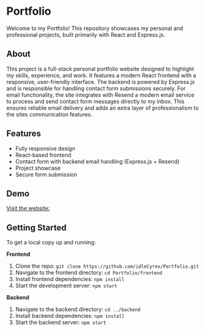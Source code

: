 # Portfolio
Welcome to my Portfolio! This repository showcases my personal and professional projects, built
primarily with React and Express.js.

## About
This project is a full-stack personal portfolio website designed to highlight my skills, experience, and
work. It features a modern React frontend with a responsive, user-friendly interface. The backend is
powered by Express.js and is responsible for handling contact form submissions securely.
For email functionality, the site integrates with Resend a modern email service to process and send
contact form messages directly to my inbox. This ensures reliable email delivery and adds an extra
layer of professionalism to the sites communication features.

## Features
- Fully responsive design
- React-based frontend
- Contact form with backend email handling (Express.js + Resend)
- Project showcase
- Secure form submission

## Demo
 [Visit the website:](https://idlee.xyz)

## Getting Started
To get a local copy up and running: 

**Frontend**

1. Clone the repo:
 ```git clone https://github.com/idleCyrex/Portfolio.git```
2. Navigate to the frontend directory:
 ```cd Portfolio/frontend```
3. Install frontend dependencies:
 ```npm install```
4. Start the development server:
 ```npm start```

**Backend**

1. Navigate to the backend directory:
 ```cd ../backend```
2. Install backend dependencies:
 ```npm install```
4. Start the backend server:
 ```npm start```
